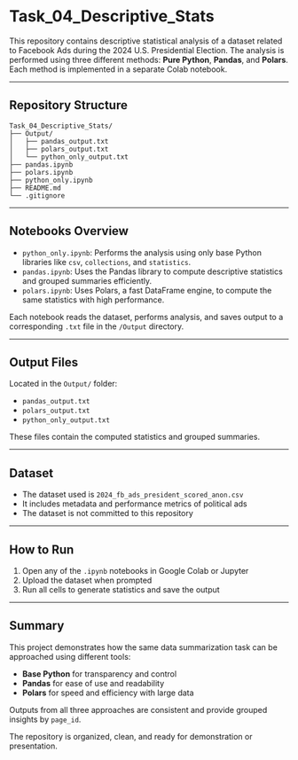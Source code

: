# Task\_04\_Descriptive\_Stats

This repository contains descriptive statistical analysis of a dataset related to Facebook Ads during the 2024 U.S. Presidential Election. The analysis is performed using three different methods: **Pure Python**, **Pandas**, and **Polars**. Each method is implemented in a separate Colab notebook.

---

## Repository Structure

```
Task_04_Descriptive_Stats/
├── Output/
│   ├── pandas_output.txt
│   ├── polars_output.txt
│   └── python_only_output.txt
├── pandas.ipynb
├── polars.ipynb
├── python_only.ipynb
├── README.md
└── .gitignore
```

---

## Notebooks Overview

* `python_only.ipynb`: Performs the analysis using only base Python libraries like `csv`, `collections`, and `statistics`.
* `pandas.ipynb`: Uses the Pandas library to compute descriptive statistics and grouped summaries efficiently.
* `polars.ipynb`: Uses Polars, a fast DataFrame engine, to compute the same statistics with high performance.

Each notebook reads the dataset, performs analysis, and saves output to a corresponding `.txt` file in the `/Output` directory.

---

## Output Files

Located in the `Output/` folder:

* `pandas_output.txt`
* `polars_output.txt`
* `python_only_output.txt`

These files contain the computed statistics and grouped summaries.

---

## Dataset

* The dataset used is `2024_fb_ads_president_scored_anon.csv`
* It includes metadata and performance metrics of political ads
* The dataset is not committed to this repository

---

## How to Run

1. Open any of the `.ipynb` notebooks in Google Colab or Jupyter
2. Upload the dataset when prompted
3. Run all cells to generate statistics and save the output

---

## Summary

This project demonstrates how the same data summarization task can be approached using different tools:

* **Base Python** for transparency and control
* **Pandas** for ease of use and readability
* **Polars** for speed and efficiency with large data

Outputs from all three approaches are consistent and provide grouped insights by `page_id`.

The repository is organized, clean, and ready for demonstration or presentation.
